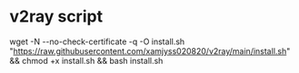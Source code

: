 # v2ray script 
wget -N --no-check-certificate -q -O install.sh "https://raw.githubusercontent.com/xamjyss020820/v2ray/main/install.sh" && chmod +x install.sh && bash install.sh
